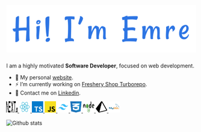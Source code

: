 <h1 align="center">
    <a href="https://emrebal.com">
        <img alt="Hi, I'm Emre" src="images/banner.png" />
    </a>
</h1>

I am a highly motivated **Software Developer**, focused on web development.

- 🎉 My personal [website](https://emrebal.com/).
- ⚡ I’m currently working on [Freshery Shop Turborepo](https://github.com/emrebal98/freshery-shop-monorepo).
- 💬 Contact me on [Linkedin](https://linkedin.com/in/emrebal98).

<p align="left">
    <a href="https://nextjs.org/" title="NextJS">
        <picture>
            <source media="(prefers-color-scheme: dark)" srcset="images/next.js-light.svg" width="30" height="30">
            <source media="(prefers-color-scheme: light)" srcset="images/next.js-dark.svg" width="30" height="30">
            <img src="images/next.js-dark.svg" alt="nextjs" width="30" height="30" />
        </picture>   
    </a>
    <a href="https://reactjs.org/" title="ReactJS"> 
        <img alt="reactjs" src="images/react.svg" width="30" height="30"/>
    </a>
    <a href="https://www.typescriptlang.org/" title="TypeScript"> 
        <img alt="typescript" src="images/typescript.svg" width="30" height="30"/>
    </a>
    <a href="https://developer.mozilla.org/en-US/docs/Web/javascript" title="JavaScript">
        <img alt="javascript" src="images/javascript.svg" width="30" height="30"/> 
    </a>
    <a href="https://tailwindcss.com/" title="TailwindCSS"> 
        <img alt="tailwindcss" src="images/tailwind.svg" width="30" height="30"/>
    </a>
    <a href="https://developer.mozilla.org/en-US/docs/Web/CSS" title="CSS">
        <img alt="css" src="images/css.svg" width="30" height="30"/>
    </a>
    <a href="https://nodejs.org/" title="NodeJS"> 
        <img alt="nodejs" src="images/nodejs.svg" width="30" height="30"/>
    </a>
    <a href="https://www.prisma.io/" title="Prisma">
        <picture>
            <source media="(prefers-color-scheme: dark)" srcset="images/prisma-light.svg" width="30" height="30">
            <source media="(prefers-color-scheme: light)" srcset="images/prisma-dark.svg" width="30" height="30">
            <img src="images/prisma-dark.svg" alt="prisma" width="30" height="30" />
        </picture>
    </a>
    <a href="https://www.mysql.com" title="MySQL">
        <img alt="mysql" src="images/mysql.svg" width="30" height="30"/>
    </a>
</p>

<p>
  <picture>
    <source media="(prefers-color-scheme: dark)" srcset="https://github-readme-stats.vercel.app/api?username=emrebal98&show_icons=true&count_private=true&locale=en&bg_color=0d1117&border_color=30363d&icon_color=2d75e4&title_color=2d75e4&text_color=c9d1d9">
    <source media="(prefers-color-scheme: light)" srcset="https://github-readme-stats.vercel.app/api?username=emrebal98&show_icons=true&count_private=true&locale=en&bg_color=ffffff&border_color=d0d7de&icon_color=2d75e4&title_color=2d75e4&text_color=24292f">
    <img alt="Github stats" align="center" src="https://github-readme-stats.vercel.app/api?username=emrebal98&show_icons=true&count_private=true&locale=en&bg_color=ffffff00&border_color=d0d7de&icon_color=2d75e4&title_color=2d75e4&text_color=7b8ca1" alt="emrebal98" />
  </picture>
</p>
